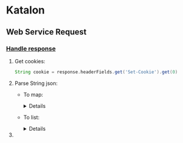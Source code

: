 # Katalon
## Web Service Request
### [Handle response]()
1. Get cookies: 
    ```groovy
    String cookie = response.headerFields.get('Set-Cookie').get(0)
    ```
2. Parse String json:
   - To map: 
        <details>

        ```groovy
        String json = '''{'name':'tuyen', 'age':'22'}'''
    
        JsonSlurper slurper = new JsonSlurper()
        Map parsedJson = slurper.parseText(jsonString)
        ```
        </details>

   - To list:
        <details>

        ```groovy
        String json = '''[{'name':'tuyen', 'age':'22'}, {'name':'hoi', 'age':'22'}]'''

        JsonSlurper slurper = new JsonSlurper()
        List parsedJson = slurper.parseText(jsonString)
        ```
    </details>
3. 
